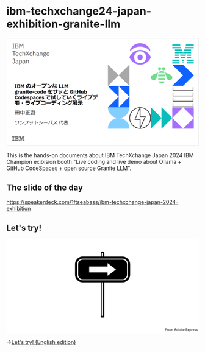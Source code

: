 # ibm-techxchange24-japan-exhibition-granite-llm

![alt text](images/README/README.png)

This is the hands-on documents about IBM TechXchange Japan 2024 IBM Champion exibision booth "Live coding and live demo about Ollama + GitHub CodeSpaces + open source Granite LLM".

## The slide of the day

https://speakerdeck.com/1ftseabass/ibm-techxchange-japan-2024-exhibition

## Let's try!

![alt text](image.png)

→[Let's try! (English edition)](./00-simple-try-en.md)